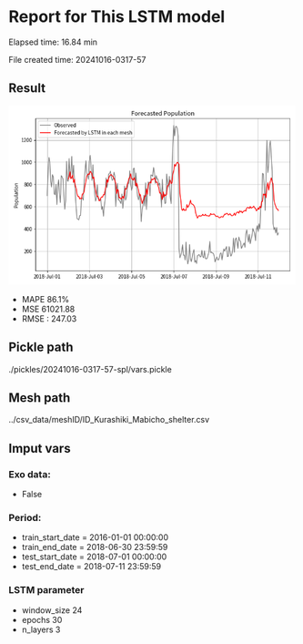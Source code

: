 
# Report for This LSTM model 
Elapsed time: 16.84 min

File created time: 20241016-0317-57

## Result 
<img src="20241016-0317-57.png" width='600'/>

- MAPE	86.1%
- MSE 	61021.88
- RMSE : 247.03

## Pickle path
./pickles/20241016-0317-57-spl/vars.pickle

## Mesh path
../csv_data/meshID/ID_Kurashiki_Mabicho_shelter.csv

## Imput vars

### Exo data:
- False

### Period:
- train_start_date    = 2016-01-01 00:00:00
- train_end_date      = 2018-06-30 23:59:59
- test_start_date     = 2018-07-01 00:00:00  
- test_end_date       = 2018-07-11 23:59:59

### LSTM parameter
- window_size	24
- epochs	30
- n_layers	3

